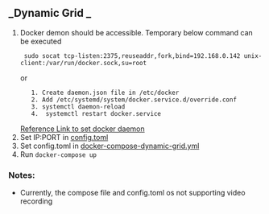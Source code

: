 ## _Dynamic Grid _

1. Docker demon should be accessible. Temporary below command can be executed
   ```
    sudo socat tcp-listen:2375,reuseaddr,fork,bind=192.168.0.142 unix-client:/var/run/docker.sock,su=root
   ```
   or
   ```
      1. Create daemon.json file in /etc/docker
      2. Add /etc/systemd/system/docker.service.d/override.conf
      3. systemctl daemon-reload
      4.  systemctl restart docker.service
   ```
   [Reference Link to set docker daemon](https://gist.github.com/styblope/dc55e0ad2a9848f2cc3307d4819d819f)
2. Set IP:PORT in [config.toml](../dynamic-selenium-grid/config.toml)
3. Set config.toml in [docker-compose-dynamic-grid.yml](../dynamic-selenium-grid/docker-compose-dynamic-grid.yml)
4. Run `docker-compose up`

### Notes:
- Currently, the compose file and config.toml os not supporting video recording